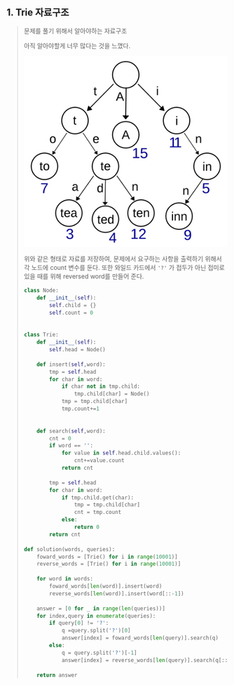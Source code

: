 ## 1. Trie 자료구조

>  문제를 풀기 위해서 알아야하는 자료구조
>
> 아직 알아야할게 너무 많다는 것을 느꼈다.
>
> ![Trie - Wikipedia](0908.assets/1200px-Trie_example.svg.png)
>
> 위와 같은 형태로 자료를 저장하여, 문제에서 요구하는 사항을 출력하기 위해서 각 노드에 count 변수를 둔다. 또한 와일드 카드에서 `'?'` 가 접두가 아닌 접미로 있을 때를 위해 reversed word를 만들어 준다. 
>
> ```python
> class Node:
>     def __init__(self):
>         self.child = {}
>         self.count = 0
> 
> 
> class Trie:
>     def __init__(self):
>         self.head = Node()
> 
>     def insert(self,word):
>         tmp = self.head
>         for char in word:
>             if char not in tmp.child:
>                 tmp.child[char] = Node()
>             tmp = tmp.child[char]
>             tmp.count+=1
> 
> 
>     def search(self,word):
>         cnt = 0
>         if word == '':
>             for value in self.head.child.values():
>                 cnt+=value.count
>             return cnt
> 
>         tmp = self.head
>         for char in word:
>             if tmp.child.get(char):
>                 tmp = tmp.child[char]
>                 cnt = tmp.count
>             else:
>                 return 0
>         return cnt
>     
> def solution(words, queries):
>     foward_words = [Trie() for i in range(10001)]
>     reverse_words = [Trie() for i in range(10001)]
> 
>     for word in words:
>         foward_words[len(word)].insert(word)
>         reverse_words[len(word)].insert(word[::-1])
> 
>     answer = [0 for _ in range(len(queries))]
>     for index,query in enumerate(queries):
>         if query[0] != '?':
>             q =query.split('?')[0]
>             answer[index] = foward_words[len(query)].search(q)
>         else:
>             q = query.split('?')[-1]
>             answer[index] = reverse_words[len(query)].search(q[::-1])
> 
>     return answer
> ```
>
> 